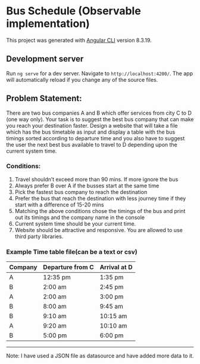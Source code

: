 # Bus Schedule (Observable implementation)

This project was generated with [Angular CLI](https://github.com/angular/angular-cli) version 8.3.19.

## Development server

Run `ng serve` for a dev server. Navigate to `http://localhost:4200/`. The app will automatically reload if you change any of the source files.

## Problem Statement: 
There are two bus companies A and B which offer services from city C to D (one way only). Your task is to suggest the best bus company that can make you reach your destination faster.
Design a website that will take a file which has the bus timetable as input and display a table with the bus timings sorted according to departure time and you also have to suggest the user the next best bus available to travel to D depending upon the current system time.

### Conditions:
1. Travel shouldn’t exceed more than 90 mins. If more ignore the bus
2. Always prefer B over A if the busses start at the same time
3. Pick the fastest bus company to reach the destination
4. Prefer the bus that reach the destination with less journey time if they start with a difference of 15-20 mins
5. Matching the above conditions chose the timings of the bus and print out its timings and the company name in the console
6. Current system time should be your current time.
7. Website should be attractive and responsive.  You are allowed to use third party libraries.


### Example Time table file(can be a text or csv)

| Company | Departure from C | Arrival at D |
|---------|------------------|--------------|
|    A    |    12:35 pm      |    1:35 pm   |
|    B    |    2:00 am       |    2:45 pm   |
|    A    |    2:00 am       |    3:00 pm   |
|    B    |    8:00 am       |    9:45 am   |
|    B    |    9:10 am       |   10:15 am   |
|    A    |    9:20 am       |   10:10 am   |
|    B    |    5:00 pm       |    6:00 pm   |

------------------------------------------------------------------------------------------------

Note: I have used a JSON file as datasource and have added more data to it.

